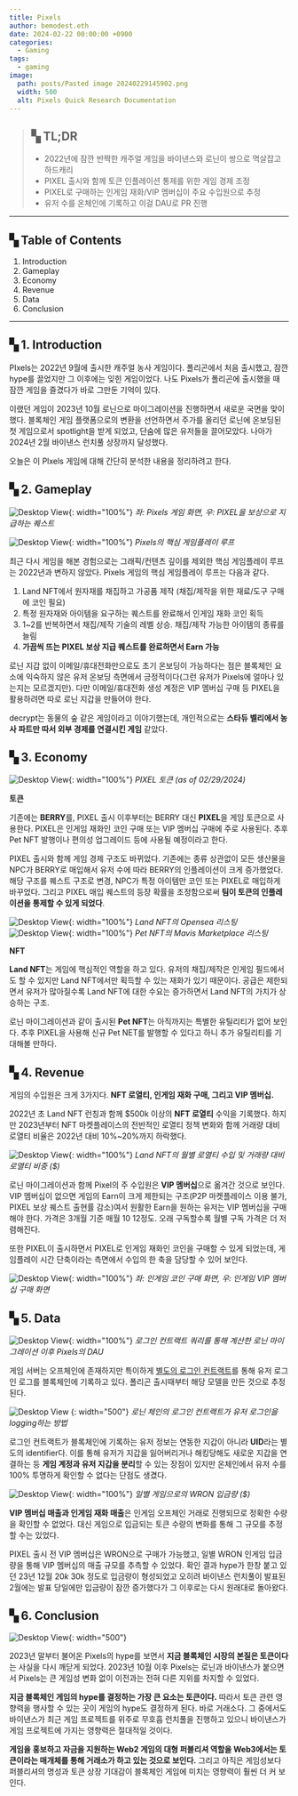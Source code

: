 ```yaml
---
title: Pixels
author: bemodest.eth
date: 2024-02-22 00:00:00 +0900
categories:
  - Gaming
tags:
  - gaming
image:
  path: posts/Pasted image 20240229145902.png
  width: 500
  alt: Pixels Quick Research Documentation
---
```

> ## **▚ TL;DR**
> - 2022년에 잠깐 반짝한 캐주얼 게임을 바이낸스와 로닌이 쌍으로 멱살잡고 하드캐리
> - PIXEL 출시와 함께 토큰 인플레이션 통제를 위한 게임 경제 조정
> - PIXEL로 구매하는 인게임 재화/VIP 멤버십이 주요 수입원으로 추정
> - 유저 수를 온체인에 기록하고 이걸 DAU로 PR 진행

---

## **▚ Table of Contents**
1. Introduction
2. Gameplay
3. Economy
4. Revenue
5. Data
6. Conclusion

---

## **▚ 1. Introduction**
PIxels는 2022년 9월에 출시한 캐주얼 농사 게임이다. 폴리곤에서 처음 출시했고, 잠깐 hype를 끌었지만 그 이후에는 잊힌 게임이었다. 나도 Pixels가 폴리곤에 출시했을 때 잠깐 게임을 즐겼다가 바로 그만둔 기억이 있다.

이랬던 게임이 2023년 10월 로닌으로 마이그레이션을 진행하면서 새로운 국면을 맞이했다. 블록체인 게임 플랫폼으로의 변환을 선언하면서 주가를 올리던 로닌에 온보딩된 첫 게임으로서 spotlight을 받게 되었고, 단숨에 많은 유저들을 끌어모았다. 나아가 2024년 2월 바이낸스 런치풀 상장까지 달성했다.

오늘은 이 Plxels 게임에 대해 간단히 분석한 내용을 정리하려고 한다.
## **▚ 2. Gameplay**
![Desktop View](posts/Pasted%20image%2020240229163715.png){: width="100%"}
_좌: Pixels 게임 화면, 우: PIXEL을 보상으로 지급하는 퀘스트_

![Desktop View](posts/Pasted%20image%2020240229170801.png){: width="100%"}
_Pixels의 핵심 게임플레이 루프_

최근 다시 게임을 해본 경험으로는 그래픽/컨텐츠 깊이를 제외한 핵심 게임플레이 루프는 2022년과 변하지 않았다. Pixels 게임의 핵심 게임플레이 루프는 다음과 같다.
1. Land NFT에서 원자재를 채집하고 가공품 제작 (채집/제작을 위한 재료/도구 구매에 코인 필요)
2. 특정 원자재와 아이템을 요구하는 퀘스트를 완료해서 인게임 재화 코인 획득
3. 1~2를 반복하면서 채집/제작 기술의 레벨 상승. 채집/제작 가능한 아이템의 종류를 늘림
4. **가끔씩 뜨는 PIXEL 보상 지급 퀘스트를 완료하면서 Earn 가능**

로닌 지갑 없이 이메일/휴대전화만으로도 초기 온보딩이 가능하다는 점은 블록체인 요소에 익숙하지 않은 유저 온보딩 측면에서 긍정적이다(그런 유저가 Pixels에 얼마나 있는지는 모르겠지만). 다만 이메일/휴대전화 생성 계정은 VIP 멤버십 구매 등 PIXEL을 활용하려면 따로 로닌 지갑을 만들어야 한다.

decrypt는 동물의 숲 같은 게임이라고 이야기했는데, 개인적으로는 **스타듀 벨리에서 농사 파트만 따서 외부 경제를 연결시킨 게임** 같았다.
## **▚ 3. Economy**
![Desktop View](posts/Pasted%20image%2020240229164955.png){: width="100%"}
_PIXEL 토큰 (as of 02/29/2024)_

**토큰**

기존에는 **BERRY**를, PIXEL 출시 이후부터는 BERRY 대신 **PIXEL**을 게임 토큰으로 사용한다. PIXEL은 인게임 재화인 코인 구매 또는 VIP 멤버십 구매에 주로 사용된다. 추후 Pet NFT 발행이나 편의성 업그레이드 등에 사용될 예정이라고 한다.

PIXEL 출시와 함께 게임 경제 구조도 바뀌었다. 기존에는 종류 상관없이 모든 생산물을 NPC가 BERRY로 매입해서 유저 수에 따라 BERRY의 인플레이션이 크게 증가했었다. 해당 구조를 퀘스트 구조로 변경, NPC가 특정 아이템만 코인 또는 PIXEL로 매입하게 바꾸었다. 그리고 PIXEL 매입 퀘스트의 등장 확률을 조정함으로써 **팀이 토큰의 인플레이션을 통제할 수 있게 되었다**.

![Desktop View](posts/Pasted%20image%2020240229164503.png){: width="100%"}
_Land NFT의 Opensea 리스팅_
![Desktop View](posts/Pasted%20image%2020240229164507.png){: width="100%"}
_Pet NFT의 Mavis Marketplace 리스팅_

**NFT**

**Land NFT**는 게임에 핵심적인 역할을 하고 있다. 유저의 채집/제작은 인게임 필드에서도 할 수 있지만 Land NFT에서만 획득할 수 있는 재화가 있기 때문이다. 공급은 제한되면서 유저가 많아질수록 Land NFT에 대한 수요는 증가하면서 Land NFT의 가치가 상승하는 구조.

로닌 마이그레이션과 같이 출시된 **Pet NFT**는 아직까지는 특별한 유틸리티가 없어 보인다. 추후 PIXEL을 사용해 신규 Pet NET를 발행할 수 있다고 하니 추가 유틸리티를 기대해볼 만하다.
## **▚ 4. Revenue**
게임의 수입원은 크게 3가지다. **NFT 로열티, 인게임 재화 구매, 그리고 VIP 멤버십.**

2022년 초 Land NFT 런칭과 함께 $500k 이상의 **NFT 로열티** 수익을 기록했다. 하지만 2023년부터 NFT 마켓플레이스의 전반적인 로열티 정책 변화와 함께 거래량 대비 로열티 비율은 2022년 대비 10%~20%까지 하락했다.

![Desktop View](posts/Pasted%20image%2020240229165142.png){: width="100%"}
_Land NFT의 월별 로열티 수입 및 거래량 대비 로열티 비중 ($)_

로닌 마이그레이션과 함께 Pixel의 주 수입원은 **VIP 멤버십**으로 옮겨간 것으로 보인다. VIP 멤버십이 없으면 게임의 Earn이 크게 제한되는 구조(P2P 마켓플레이스 이용 불가, PIXEL 보상 퀘스트 출현률 감소)여서 원활한 Earn을 원하는 유저는 VIP 멤버십을 구매해야 한다. 가격은 3개월 기준 매월 $10~$12정도. 오래 구독할수록 월별 구독 가격은 더 저렴해진다.

또한 PIXEL이 출시하면서 PIXEL로 인게임 재화인 코인을 구매할 수 있게 되었는데, 게임플레이 시간 단축이라는 측면에서 수입의 한 축을 담당할 수 있어 보인다.

![Desktop View](posts/Pasted%20image%2020240229165502.png){: width="100%"}
_좌: 인게임 코인 구매 화면, 우: 인게임 VIP 멤버십 구매 화면_
## **▚ 5. Data**
![Desktop View](posts/Pasted%20image%2020240229165612.png){: width="100%"}
_로그인 컨트랙트 쿼리를 통해 계산한 로닌 마이그레이션 이후 Pixels의 DAU_

게임 서버는 오프체인에 존재하지만 특이하게 [별도의 로그인 컨트랙트](https://app.roninchain.com/address/0x02790f32ad7e7eaaecfb0ad21950829932f1a2ee)를 통해 유저 로그인 로그를 블록체인에 기록하고 있다. 폴리곤 출시때부터 해당 모델을 만든 것으로 추정된다.

![Desktop View](posts/Pasted%20image%2020240229175122.png)
{: width="500"}
_로닌 체인의 로그인 컨트랙트가 유저 로그인을 logging하는 방법_

로그인 컨트랙트가 블록체인에 기록하는 유저 정보는 연동한 지갑이 아니라 **UID**라는 별도의 identifier다. 이를 통해 유저가 지갑을 잃어버리거나 해킹당해도 새로운 지갑을 연결하는 등 **게임 계정과 유저 지갑을 분리**할 수 있는 장점이 있지만 온체인에서 유저 수를 100% 투명하게 확인할 수 없다는 단점도 생겼다.

![Desktop View](posts/Pasted%20image%2020240229171522.png){: width="100%"}
_일별 게임으로의 WRON 입금량 ($)_

**VIP 멤버십 매출과 인게임 재화 매출**은 인게임 오프체인 거래로 진행되므로 정확한 수량을 확인할 수 없었다. 대신 게임으로 입금되는 토큰 수량의 변화를 통해 그 규모를 추정할 수는 있었다.

PIXEL 출시 전 VIP 멤버십은 WRON으로 구매가 가능했고, 일별 WRON 인게임 입금량을 통해 VIP 멤버십의 매출 규모를 추측할 수 있었다. 확인 결과 hype가 한창 붙고 있던 23년 12월 $20k~$30k 정도로 입금량이 형성되었고 오히려 바이낸스 런치풀이 발표된 2월에는 발표 당일에만 입금량이 잠깐 증가했다가 그 이후로는 다시 원래대로 돌아왔다.
## **▚ 6. Conclusion**
![Desktop View](posts/Pasted%20image%2020240229182357.png){: width="500"}

2023년 말부터 불어온 Pixels의 hype를 보면서 **지금 블록체인 시장의 본질은 토큰이다**는 사실을 다시 깨닫게 되었다. 2023년 10월 이후 Pixels는 로닌과 바이낸스가 붙으면서 Pixels는 큰 게임성 변화 없이 이전과는 전혀 다른 지위를 차지할 수 있었다.

**지금 블록체인 게임의 hype를 결정하는 가장 큰 요소는 토큰이다.** 따라서 토큰 관련 영향력을 행사할 수 있는 곳이 게임의 hype도 결정하게 된다. 바로 거래소다. 그 중에서도 바이낸스가 최근 게임 프로젝트를 위주로 무호흡 런치풀을 진행하고 있으니 바이낸스가 게임 프로젝트에 가지는 영향력은 절대적일 것이다.

**게임을 홍보하고 자금을 지원하는 Web2 게임의 대형 퍼블리셔 역할을 Web3에서는 토큰이라는 매개체를 통해 거래소가 하고 있는 것으로 보인다.** 그리고 아직은 게임성보다 퍼블리셔의 명성과 토큰 상장 기대감이 블록체인 게임에 미치는 영향력이 훨씬 더 커 보인다.